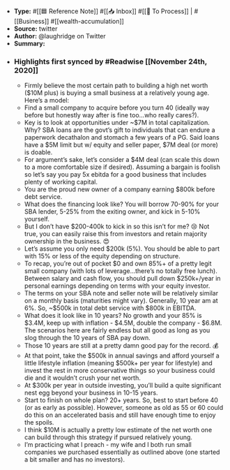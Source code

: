 - **Type:** #[[🟦 Reference Note]] #[[📥 Inbox]] #[[📝 To Process]] | #[[Business]] #[[wealth-accumulation]]
- **Source:**  twitter
- **Author:** @laughridge on Twitter
- **Summary:**
- ### Highlights first synced by #Readwise [[November 24th, 2020]]
    - Firmly believe the most certain path to building a high net worth ($10M plus) is buying a small business at a relatively young age. Here’s a model: 
    - Find a small company to acquire before you turn 40 (ideally way before but honestly way after is fine too...who really cares?). 
    - Key is to look at opportunities under ~$7M in total capitalization. Why? SBA loans are the govt’s gift to individuals that can endure a paperwork decathalon and stomach a few years of a PG. Said loans have a $5M limit but w/ equity and seller paper, $7M deal (or more) is doable. 
    - For argument’s sake, let’s consider a $4M deal (can scale this down to a more comfortable size if desired).  Assuming a bargain is foolish so let’s say you pay 5x ebitda for a good business that includes plenty of working capital. 
    - You are the proud new owner of a company earning $800k before debt service. 
    - What does the financing look like?  You will borrow 70-90% for your SBA lender, 5-25% from the exiting owner, and kick in 5-10% yourself. 
    - But I don’t have $200-400k to kick in so this isn’t for me? 😢 Not true, you can easily raise this from investors and retain majority ownership in the business. 😍 
    - Let’s assume you only need $200k (5%). You should be able to part with 15% or less of the equity depending on structure. 
    - To recap, you’re out of pocket $0 and own 85%+ of a pretty legit small company (with lots of leverage...there’s no totally free lunch).  Between salary and cash flow, you should pull down $250k+/year in personal earnings depending on terms with your equity investor. 
    - The terms on your SBA note and seller note will be relatively similar on a monthly basis (maturities might vary). Generally, 10 year am at 6%. So, ~$500k in total debt service with $800k in EBITDA. 
    - What does it look like in 10 years?  No growth and your 85% is $3.4M, keep up with inflation - $4.5M, double the company - $6.8M. The scenarios here are fairly endless but all good as long as you slog through the 10 years of SBA pay down. 
    - Those 10 years are still at a pretty damn good pay for the record. 💰 
    - At that point, take the $500k in annual savings and afford yourself a little lifestyle inflation (meaning $500k+ per year for lifestyle) and invest the rest in more conservative things so your business could die and it wouldn’t crush your net worth. 
    - At $300k per year in outside investing, you’ll build a quite significant nest egg beyond your business in 10-15 years. 
    - Start to finish on whole plan? 20+ years. So, best to start before 40 (or as early as possible). However, someone as old as 55 or 60 could do this on an accelerated basis and still have enough time to enjoy the spoils. 
    - I think $10M is actually a pretty low estimate of the net worth one can build through this strategy if pursued relatively young. 
    - I’m practicing what I preach - my wife and I both run small companies we purchased essentially as outlined above (one started a bit smaller and has no investors). 
